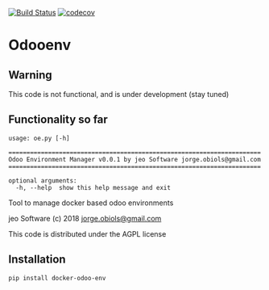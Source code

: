 [![Build Status](https://travis-ci.org/jobiols/odoo-env.svg?branch=master)](https://travis-ci.org/jobiols/odoo-env)
[![codecov](https://codecov.io/gh/jobiols/docker-odoo-env/branch/master/graph/badge.svg)](https://codecov.io/gh/jobiols/docker-odoo-env)

Odooenv
=======

Warning
-------
This code is not functional, and is under development (stay tuned)

Functionality so far
--------------------- 
    usage: oe.py [-h]
    
    ======================================================================
    Odoo Environment Manager v0.0.1 by jeo Software jorge.obiols@gmail.com
    ======================================================================
    
    optional arguments:
      -h, --help  show this help message and exit



Tool to manage docker based odoo environments

jeo Software (c) 2018 jorge.obiols@gmail.com

This code is distributed under the AGPL license

Installation
------------
    pip install docker-odoo-env
